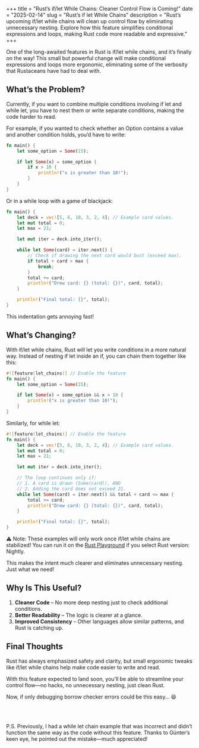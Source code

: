 +++
title = "Rust’s if/let While Chains: Cleaner Control Flow is Coming!"
date = "2025-02-14"
slug = "Rust’s if let While Chains"
description = "Rust’s upcoming if/let while chains will clean up control flow by eliminating unnecessary nesting. Explore how this feature simplifies conditional expressions and loops, making Rust code more readable and expressive."
+++

One of the long-awaited features in Rust is if/let while chains, and it’s finally on the way! This small but powerful change will make conditional expressions and loops more ergonomic, eliminating some of the verbosity that Rustaceans have had to deal with.

## What’s the Problem?

Currently, if you want to combine multiple conditions involving if let and while let, you have to nest them or write separate conditions, making the code harder to read.

For example, if you wanted to check whether an Option contains a value and another condition holds, you’d have to write:
```rust
fn main() {
    let some_option = Some(15);

    if let Some(x) = some_option {
        if x > 10 {
            println!("x is greater than 10!");
        }
    }
}
```
Or in a while loop with a game of blackjack:
```rust
fn main() {
    let deck = vec![5, 6, 10, 3, 2, 4]; // Example card values.
    let mut total = 0;
    let max = 21;

    let mut iter = deck.into_iter();

    while let Some(card) = iter.next() {
        // Check if drawing the next card would bust (exceed max).
        if total + card > max {
            break;
        }
        total += card;
        println!("Drew card: {} (total: {})", card, total);
    }

    println!("Final total: {}", total);
}
```
This indentation gets annoying fast!

## What’s Changing?

With if/let while chains, Rust will let you write conditions in a more natural way. Instead of nesting if let inside an if, you can chain them together like this:
```rust
#![feature(let_chains)] // Enable the feature
fn main() {
    let some_option = Some(15);

    if let Some(x) = some_option && x > 10 {
        println!("x is greater than 10!");
    }
}
```
Similarly, for while let:
```rust
#![feature(let_chains)] // Enable the feature
fn main() {
    let deck = vec![5, 6, 10, 3, 2, 4]; // Example card values.
    let mut total = 0;
    let max = 21;

    let mut iter = deck.into_iter();

    // The loop continues only if:
    // 1. A card is drawn (Some(card)), AND
    // 2. Adding the card does not exceed 21.
    while let Some(card) = iter.next() && total + card <= max {
        total += card;
        println!("Drew card: {} (total: {})", card, total);
    }

    println!("Final total: {}", total);
}
```
⚠ Note: These examples will only work once if/let while chains are stabilized! You can run it on the <a href="https://play.rust-lang.org/?version=nightly&mode=debug&edition=2021&gist=3d7d383082e42aa01f65b1444db56e3a" target="_blank">Rust Playground</a> if you select Rust version: Nightly.

This makes the intent much clearer and eliminates unnecessary nesting. Just what we need!

## Why Is This Useful?
 1.	__Cleaner Code__ – No more deep nesting just to check additional conditions.
 2.	__Better Readability__ – The logic is clearer at a glance.
 3.	__Improved Consistency__ – Other languages allow similar patterns, and Rust is catching up.


## Final Thoughts

Rust has always emphasized safety and clarity, but small ergonomic tweaks like if/let while chains help make code easier to write and read.

With this feature expected to land soon, you’ll be able to streamline your control flow—no hacks, no unnecessary nesting, just clean Rust.

Now, if only debugging borrow checker errors could be this easy… 😆

<br><br>

P.S. Previously, I had a while let chain example that was incorrect and didn’t function the same way as the code without this feature. Thanks to Günter’s keen eye, he pointed out the mistake—much appreciated!
